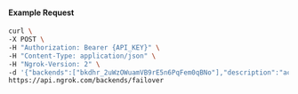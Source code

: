 <!-- Code generated for API Clients. DO NOT EDIT. -->

#### Example Request

```bash
curl \
-X POST \
-H "Authorization: Bearer {API_KEY}" \
-H "Content-Type: application/json" \
-H "Ngrok-Version: 2" \
-d '{"backends":["bkdhr_2uWzOWuamVB9rE5n6PqFem0qBNo"],"description":"acme failover","metadata":"{\"environment\": \"staging\"}"}' \
https://api.ngrok.com/backends/failover
```

